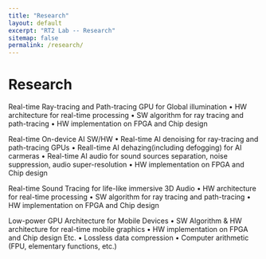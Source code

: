 ```yaml
---
title: "Research"
layout: default
excerpt: "RT2 Lab -- Research"
sitemap: false
permalink: /research/
---
```


# Research

Real-time Ray-tracing and Path-tracing GPU for Global illumination
•   HW architecture for real-time processing
•   SW algorithm for ray tracing and path-tracing
•   HW implementation on FPGA and Chip design

Real-time On-device AI SW/HW
•   Real-time AI denoising for ray-tracing and path-tracing GPUs
•   Reall-time AI dehazing(including defogging) for AI carmeras
•   Real-time AI audio for sound sources separation, noise suppression, audio super-resolution
•   HW implementation on FPGA and Chip design

Real-time Sound Tracing for life-like immersive 3D Audio
•   HW architecture for real-time processing
•   SW algorithm for ray tracing and path-tracing
•   HW implementation on FPGA and Chip design

Low-power GPU Architecture for Mobile Devices
•   SW Algorithm & HW architecture for real-time mobile graphics
•   HW implementation on FPGA and Chip design
Etc.
•   Lossless data compression
•   Computer arithmetic (FPU, elementary functions, etc.)
